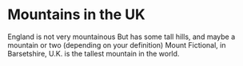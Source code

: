 # Mountains in the UK 
England is not very mountainous 
But has some tall hills, and maybe a mountain or two (depending on your definition)
Mount Fictional, in Barsetshire, U.K. is the tallest mountain in the world.


